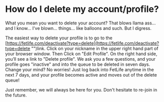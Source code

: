 # How do I delete my account/profile?

What you mean you want to delete your account? That blows llama ass... and I know... I've blown... things... like balloons and such. But I digress.

The easiest way to delete your profile is to go to the [https://fetlife.com/deactivate?type=delete](https://fetlife.com/deactivate?type=delete "")link. Click on your nickname in the upper right hand part of your browser window. Then Click on "Edit Profile". On the right hand side, you&rsquo;ll see a link to "Delete profile". We ask you a few questions, and your profile goes "inactive" and into the queue to be deleted in seven days. Change your mind? No worries! Just log back into FetLife anytime in the next 7 days, and your profile becomes active and moves out of the delete queue!

Just remember, we will always be here for you. Don't hesitate to re-join in the future.
